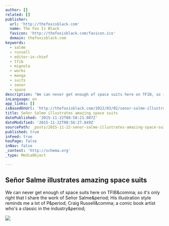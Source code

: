 ```yaml
---
author: []
related: []
publisher:
  url: 'http://thefoxisblack.com'
  name: The Fox Is Black
  favicon: 'http://thefoxisblack.com/favicon.ico'
  domain: thefoxisblack.com
keywords:
  - salme
  - russell
  - editor-in-chief
  - tfib
  - mignola
  - works
  - manga
  - suits
  - senor
  - space
description: "We can never get enough of space suits here on TFIB, so it's only right that I share the work of Señor Salme. His illustration style reminds me a lot of P. Craig Russell, a comic book artist who's a classic in the industry."
inLanguage: en
app_links: []
isBasedOnUrl: 'http://thefoxisblack.com/2012/03/02/senor-salme-illustrates-amazing-space-suits/'
title: Señor Salme illustrates amazing space suits
datePublished: '2015-11-22T08:58:21.007Z'
dateModified: '2015-11-22T08:56:27.849Z'
sourcePath: _posts/2015-11-22-senor-salme-illustrates-amazing-space-suits.md
published: true
inFeed: true
hasPage: false
inNav: false
_context: 'http://schema.org'
_type: MediaObject

---
```

<article style=""><h1>Señor Salme illustrates amazing space suits</h1><p>We can never get enough of space suits here on TFIB&amp;comma; so it's only right that I share the work of Señor Salme&amp;period; His illustration style reminds me a lot of P&amp;period; Craig Russell&amp;comma; a comic book artist who's a classic in the industry&amp;period;</p><img src="http://thefoxisblack.com/blogimages//senor-salme-space-suit-3.jpg" /></article>
